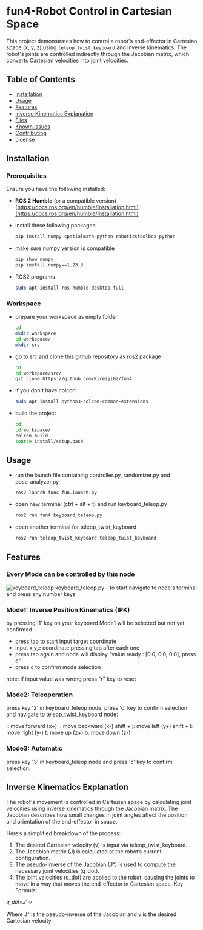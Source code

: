 # fun4-Robot Control in Cartesian Space

This project demonstrates how to control a robot's end-effector in Cartesian space (x, y, z) using `teleop_twist_keyboard` and inverse kinematics. The robot's joints are controlled indirectly through the Jacobian matrix, which converts Cartesian velocities into joint velocities.

## Table of Contents

- [Installation](#installation)
- [Usage](#usage)
- [Features](#features)
- [Inverse Kinematics Explanation](#inverse-kinematics-explanation)
- [Files](#files)
- [Known Issues](#known-issues)
- [Contributing](#contributing)
- [License](#license)

## Installation

### Prerequisites

Ensure you have the following installed:

- **ROS 2 Humble** (or a compatible version)
[https://docs.ros.org/en/humble/Installation.html](https://docs.ros.org/en/humble/Installation.html)

- install these following packages:
    ```bash
    pip install numpy spatialmath-python roboticstoolbox-python
    ```

- make sure numpy version is compatible
    ```bash
    pip show numpy
    pip install numpy==1.23.3
    ```

- ROS2 programs
    ```bash
    sudo apt install ros-humble-desktop-full
    ```

### Workspace

- prepare your workspace as empty folder
    ```bash
    cd
    mkdir workspace
    cd workspace/
    mkdir src
    ```

- go to src and clone this github repository as ros2 package
    ```bash
    cd
    cd workspace/src/
    git clone https://github.com/Kireiji02/fun4
    ```

- if you don't have colcon:
    ```bash
    sudo apt install python3-colcon-common-extensions
    ```

- build the project
    ```bash
    cd
    cd workspace/
    colcon build
    source install/setup.bash
    ```

## Usage

- run the launch file containing controller.py, randomizer.py and pose_analyzer.py
    ```bash
    ros2 launch fun4 fun.launch.py
    ```

- open new terminal (ctrl + alt + t) and run keyboard_teleop.py
    ```bash
    ros2 run fun4 keyboard_teleop.py
    ```

- open another terminal for teleop_twist_keyboard
    ```bash
    ros2 run teleop_twist_keyboard teleop_twist_keyboard 
    ```
    
## Features

### Every Mode can be controlled by this node
![keyboard_teleop](/fun4/images/keyboard_teleop.png)
keyboard_teleop.py - to start navigate to node's terminal and press any number keys

### Mode1: Inverse Position Kinematics (IPK)
by pressing '1' key on your keyboard Mode1 will be selected but not yet confirmed

- press tab to start input target coordinate
- input x,y,z coordinate pressing tab after each one
- press tab again and node will display "value ready : [0.0, 0.0, 0.0], press c"
- press c to confirm mode selection

note: if input value was wrong press "r" key to reset

### Mode2: Teleoperation
press key '2' in keyboard_teleop node, press 'c' key to confirm selection and navigate to teleop_twist_keyboard node:

i: move forward (x+)
,: move backward (x-)
shift + j: move left (y+)
shift + l: move right (y-)
t: move up (z+)
b: move down (z-)

### Mode3: Automatic
press key '3' in keyboard_teleop node and press 'c' key to confirm selection.

## Inverse Kinematics Explanation

The robot's movement is controlled in Cartesian space by calculating joint velocities using inverse kinematics through the Jacobian matrix. The Jacobian describes how small changes in joint angles affect the position and orientation of the end-effector in space.

Here’s a simplified breakdown of the process:

1. The desired Cartesian velocity (v) is input via teleop_twist_keyboard.
2. The Jacobian matrix (J) is calculated at the robot’s current configuration.
3. The pseudo-inverse of the Jacobian (J⁺) is used to compute the necessary joint velocities (q_dot).
4. The joint velocities (q_dot) are applied to the robot, causing the joints to move in a way that moves the end-effector in Cartesian space.
Key Formula:

𝑞_𝑑𝑜𝑡=𝐽⁺⋅𝑣

Where J⁺ is the pseudo-inverse of the Jacobian and v is the desired Cartesian velocity.